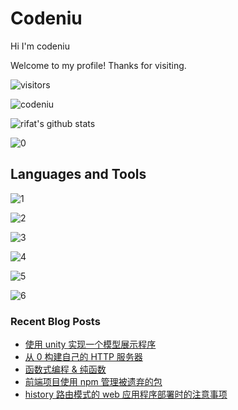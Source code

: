 # Codeniu

Hi I'm codeniu

Welcome to my profile! Thanks for visiting.

 ![visitors](https://visitor-badge.laobi.icu/badge?page_id=Codeniu.youngniu)

 ![codeniu](https://img.shields.io/github/stars/codeniu.svg)

![rifat's github stats](https://github-readme-stats.vercel.app/api?username=Codeniu&show_icons=true)

 ![0](https://github-readme-stats.vercel.app/api/top-langs/?username=codeniu&theme=white-green)

## Languages and Tools

 ![1](https://img.shields.io/badge/CSS-239120?&style=for-the-badge&logo=css3&logoColor=white&color=red)

 ![2](https://img.shields.io/badge/JavaScript-F7DF1E?style=for-the-badge&logo=javascript&logoColor=black)

 ![3](https://img.shields.io/badge/Node.js-43853D?style=for-the-badge&logo=node.js&logoColor=white)

 ![4](https://img.shields.io/badge/Go-00ADD8?style=for-the-badge&logo=go&logoColor=white)

 ![5](https://img.shields.io/badge/React-20232A?style=for-the-badge&logo=react&logoColor=61DAFB)

 ![6](https://img.shields.io/badge/Vue.js-35495E?style=for-the-badge&logo=vue.js&logoColor=4FC08D)




### Recent Blog Posts


* [使用 unity 实现一个模型展示程序](https://juejin.cn/post/7294474535021805595)
* [从 0 构建自己的 HTTP 服务器](https://juejin.cn/post/7290847828340228153)
* [函数式编程 & 纯函数](https://juejin.cn/post/7282691800859656229)
* [前端项目使用 npm 管理被遗弃的包](https://juejin.cn/post/7282375407737978938)
* [history 路由模式的 web 应用程序部署时的注意事项](https://juejin.cn/post/7281132368130916408)
</td>
